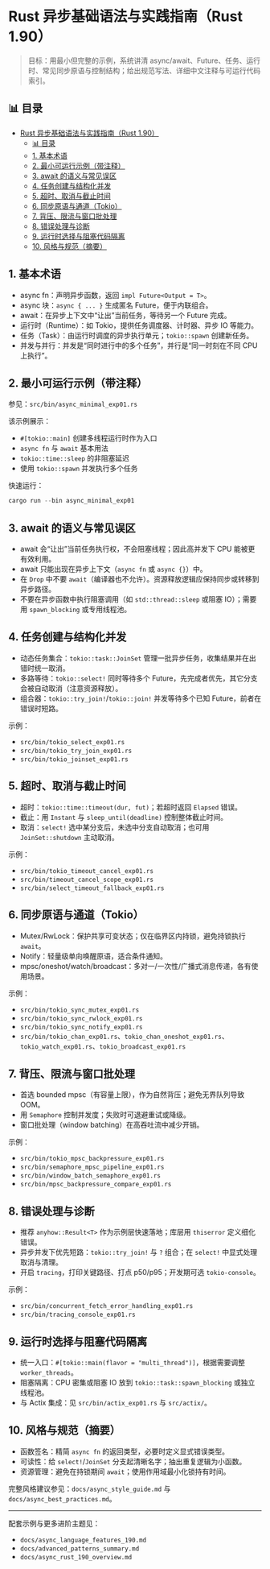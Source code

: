 ﻿# Rust 异步基础语法与实践指南（Rust 1.90）

> 目标：用最小但完整的示例，系统讲清 async/await、Future、任务、运行时、常见同步原语与控制结构；给出规范写法、详细中文注释与可运行代码索引。

## 📊 目录

- [Rust 异步基础语法与实践指南（Rust 1.90）](#rust-异步基础语法与实践指南rust-190)
  - [📊 目录](#-目录)
  - [1. 基本术语](#1-基本术语)
  - [2. 最小可运行示例（带注释）](#2-最小可运行示例带注释)
  - [3. await 的语义与常见误区](#3-await-的语义与常见误区)
  - [4. 任务创建与结构化并发](#4-任务创建与结构化并发)
  - [5. 超时、取消与截止时间](#5-超时取消与截止时间)
  - [6. 同步原语与通道（Tokio）](#6-同步原语与通道tokio)
  - [7. 背压、限流与窗口批处理](#7-背压限流与窗口批处理)
  - [8. 错误处理与诊断](#8-错误处理与诊断)
  - [9. 运行时选择与阻塞代码隔离](#9-运行时选择与阻塞代码隔离)
  - [10. 风格与规范（摘要）](#10-风格与规范摘要)

## 1. 基本术语

- async fn：声明异步函数，返回 `impl Future<Output = T>`。
- async 块：`async { ... }` 生成匿名 Future，便于内联组合。
- await：在异步上下文中“让出”当前任务，等待另一个 Future 完成。
- 运行时（Runtime）：如 Tokio，提供任务调度器、计时器、异步 IO 等能力。
- 任务（Task）：由运行时调度的异步执行单元；`tokio::spawn` 创建新任务。
- 并发与并行：并发是“同时进行中的多个任务”，并行是“同一时刻在不同 CPU 上执行”。

## 2. 最小可运行示例（带注释）

参见：`src/bin/async_minimal_exp01.rs`

该示例展示：

- `#[tokio::main]` 创建多线程运行时作为入口
- `async fn` 与 `await` 基本用法
- `tokio::time::sleep` 的非阻塞延迟
- 使用 `tokio::spawn` 并发执行多个任务

快速运行：

```powershell
cargo run --bin async_minimal_exp01
```

## 3. await 的语义与常见误区

- await 会“让出”当前任务执行权，不会阻塞线程；因此高并发下 CPU 能被更有效利用。
- await 只能出现在异步上下文（`async fn` 或 `async {}`）中。
- 在 `Drop` 中不要 `await`（编译器也不允许）。资源释放逻辑应保持同步或转移到异步路径。
- 不要在异步函数中执行阻塞调用（如 `std::thread::sleep` 或阻塞 IO）；需要用 `spawn_blocking` 或专用线程池。

## 4. 任务创建与结构化并发

- 动态任务集合：`tokio::task::JoinSet` 管理一批异步任务，收集结果并在出错时统一取消。
- 多路等待：`tokio::select!` 同时等待多个 Future，先完成者优先，其它分支会被自动取消（注意资源释放）。
- 组合器：`tokio::try_join!`/`tokio::join!` 并发等待多个已知 Future，前者在错误时短路。

示例：

- `src/bin/tokio_select_exp01.rs`
- `src/bin/tokio_try_join_exp01.rs`
- `src/bin/tokio_joinset_exp01.rs`

## 5. 超时、取消与截止时间

- 超时：`tokio::time::timeout(dur, fut)`；若超时返回 `Elapsed` 错误。
- 截止：用 `Instant` 与 `sleep_until(deadline)` 控制整体截止时间。
- 取消：`select!` 选中某分支后，未选中分支自动取消；也可用 `JoinSet::shutdown` 主动取消。

示例：

- `src/bin/tokio_timeout_cancel_exp01.rs`
- `src/bin/timeout_cancel_scope_exp01.rs`
- `src/bin/select_timeout_fallback_exp01.rs`

## 6. 同步原语与通道（Tokio）

- Mutex/RwLock：保护共享可变状态；仅在临界区内持锁，避免持锁执行 `await`。
- Notify：轻量级单向唤醒原语，适合条件通知。
- mpsc/oneshot/watch/broadcast：多对一/一次性/广播式消息传递，各有使用场景。

示例：

- `src/bin/tokio_sync_mutex_exp01.rs`
- `src/bin/tokio_sync_rwlock_exp01.rs`
- `src/bin/tokio_sync_notify_exp01.rs`
- `src/bin/tokio_chan_exp01.rs`、`tokio_chan_oneshot_exp01.rs`、`tokio_watch_exp01.rs`、`tokio_broadcast_exp01.rs`

## 7. 背压、限流与窗口批处理

- 首选 bounded mpsc（有容量上限），作为自然背压；避免无界队列导致 OOM。
- 用 `Semaphore` 控制并发度；失败时可退避重试或降级。
- 窗口批处理（window batching）在高吞吐流中减少开销。

示例：

- `src/bin/tokio_mpsc_backpressure_exp01.rs`
- `src/bin/semaphore_mpsc_pipeline_exp01.rs`
- `src/bin/window_batch_semaphore_exp01.rs`
- `src/bin/mpsc_backpressure_compare_exp01.rs`

## 8. 错误处理与诊断

- 推荐 `anyhow::Result<T>` 作为示例层快速落地；库层用 `thiserror` 定义细化错误。
- 异步并发下优先短路：`tokio::try_join!` 与 `?` 组合；在 `select!` 中显式处理取消与清理。
- 开启 `tracing`，打印关键路径、打点 p50/p95；开发期可选 `tokio-console`。

示例：

- `src/bin/concurrent_fetch_error_handling_exp01.rs`
- `src/bin/tracing_console_exp01.rs`

## 9. 运行时选择与阻塞代码隔离

- 统一入口：`#[tokio::main(flavor = "multi_thread")]`，根据需要调整 `worker_threads`。
- 阻塞隔离：CPU 密集或阻塞 IO 放到 `tokio::task::spawn_blocking` 或独立线程池。
- 与 Actix 集成：见 `src/bin/actix_exp01.rs` 与 `src/actix/`。

## 10. 风格与规范（摘要）

- 函数签名：精简 `async fn` 的返回类型，必要时定义显式错误类型。
- 可读性：给 `select!`/`JoinSet` 分支起清晰名字；抽出重复逻辑为小函数。
- 资源管理：避免在持锁期间 `await`；使用作用域最小化锁持有时间。

完整风格建议参见：`docs/async_style_guide.md` 与 `docs/async_best_practices.md`。

---

配套示例与更多进阶主题见：

- `docs/async_language_features_190.md`
- `docs/advanced_patterns_summary.md`
- `docs/async_rust_190_overview.md`
